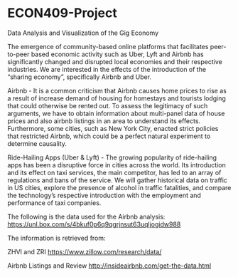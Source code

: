 # ECON409-Project
Data Analysis and Visualization of the Gig Economy

The emergence of community-based online platforms that facilitates peer-to-peer based economic activity such as Uber, Lyft and Airbnb has significantly changed and disrupted local economies and their respective industries. We are interested in the effects of the introduction of the “sharing economy”, specifically Airbnb and Uber. 

Airbnb - It is a common criticism that Airbnb causes home prices to rise as a result of increase demand of housing for homestays and tourists lodging that could otherwise be rented out. To assess the legitimacy of such arguments, we have to obtain information about multi-panel data of house prices and also airbnb listings in an area to understand its effects. Furthermore, some cities, such as New York City, enacted strict policies that restricted Airbnb, which could be a perfect natural experiment to determine causality. 

Ride-Hailing Apps (Uber & Lyft) - The growing popularity of ride-hailing apps has been a disruptive force in cities across the world. Its introduction and its effect on taxi services, the main competitor, has led to an array of regulations and bans of the service. We will gather historical data on traffic in US cities, explore the presence of alcohol in traffic fatalities, and compare the technology’s respective introduction with the employment and performance of taxi companies. 

The following is the data used for the Airbnb analysis: https://unl.box.com/s/4bkuf0p6q9qgrjnsut63uqljogidw988

The information is retrieved from:

ZHVI and ZRI https://www.zillow.com/research/data/

Airbnb Listings and Review http://insideairbnb.com/get-the-data.html
